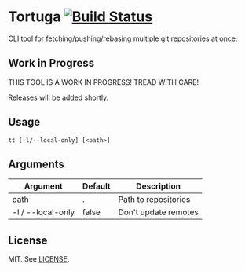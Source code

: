 # Tortuga [![Build Status](https://travis-ci.org/benweidig/tortuga.svg?branch=master)](https://travis-ci.org/benweidig/tortuga)

CLI tool for fetching/pushing/rebasing multiple git repositories at once.

## Work in Progress

THIS TOOL IS A WORK IN PROGRESS! TREAD WITH CARE!

Releases will be added shortly.


## Usage
```
tt [-l/--local-only] [<path>]
```

## Arguments

| Argument          | Default | Description          |
| ----------------- | ------- | -------------------- |
| path              | .       | Path to repositories |
| -l / --local-only | false   | Don't update remotes |


## License

MIT. See [LICENSE](LICENSE).
